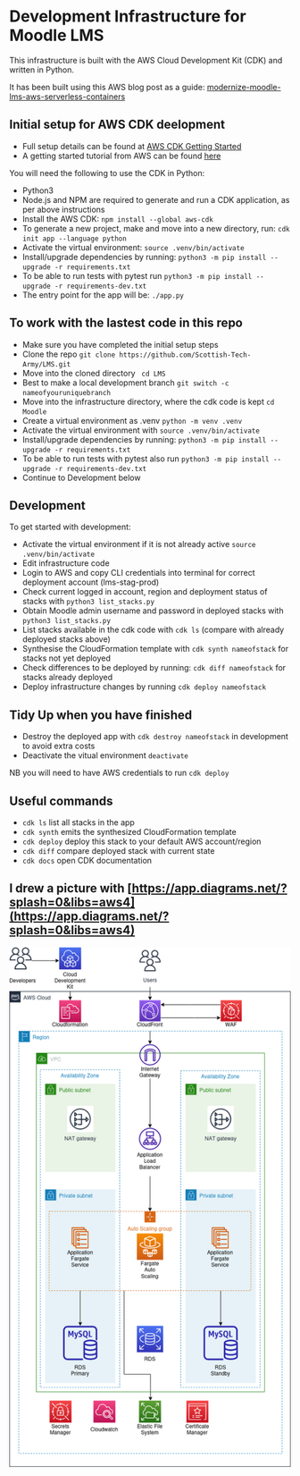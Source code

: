 
# Development Infrastructure for Moodle LMS

This infrastructure is built with the AWS Cloud Development Kit (CDK) and written in Python.

It has been built using this AWS blog post as a guide: [modernize-moodle-lms-aws-serverless-containers](https://aws.amazon.com/blogs/publicsector/modernize-moodle-lms-aws-serverless-containers/)

## Initial setup for AWS CDK deelopment

 * Full setup details can be found at [AWS CDK Getting Started](https://docs.aws.amazon.com/cdk/v2/guide/getting_started.html)
 * A getting started tutorial from AWS can be found [here](https://aws.amazon.com/getting-started/guides/setup-cdk/)

You will need the following to use the CDK in Python:

 * Python3
 * Node.js and NPM are required to generate and run a CDK application, as per above instructions
 * Install the AWS CDK: `npm install --global aws-cdk`
 * To generate a new project, make and move into a new directory, run: `cdk init app --language python`
 * Activate the virtual environment: `source .venv/bin/activate`
 * Install/upgrade dependencies by running: `python3 -m pip install --upgrade -r requirements.txt`
 * To be able to run tests with pytest run `python3 -m pip install --upgrade -r requirements-dev.txt`
 * The entry point for the app will be: `./app.py`

## To work with the lastest code in this repo
 * Make sure you have completed the initial setup steps
 * Clone the repo `git clone https://github.com/Scottish-Tech-Army/LMS.git`
 * Move into the cloned directory ` cd LMS`
 * Best to make a local development branch `git switch -c nameofyouruniquebranch`
 * Move into the infrastructure directory, where the cdk code is kept `cd Moodle`
 * Create a virtual environment as .venv `python -m venv .venv`
 * Activate the virtual environment with `source .venv/bin/activate`
 * Install/upgrade dependencies by running: `python3 -m pip install --upgrade -r requirements.txt`
 * To be able to run tests with pytest also run `python3 -m pip install --upgrade -r requirements-dev.txt`
 * Continue to Development below

## Development

To get started with development:

 * Activate the virtual environment if it is not already active `source .venv/bin/activate`
 * Edit infrastructure code
 * Login to AWS and copy CLI credentials into terminal for correct deployment account (lms-stag-prod)
 * Check current logged in account, region and deployment status of stacks with `python3 list_stacks.py`
 * Obtain Moodle admin username and password in deployed stacks with `python3 list_stacks.py`
 * List stacks available in the cdk code with `cdk ls` (compare with already deployed stacks above)
 * Synthesise the CloudFormation template with `cdk synth nameofstack` for stacks not yet deployed
 * Check differences to be deployed by running: `cdk diff nameofstack` for stacks already deployed
 * Deploy infrastructure changes by running `cdk deploy nameofstack`

## Tidy Up when you have finished
 * Destroy the deployed app with `cdk destroy nameofstack` in development to avoid extra costs
 * Deactivate the vitual environment `deactivate`

NB you will need to have AWS credentials to run `cdk deploy`

## Useful commands

 * `cdk ls`          list all stacks in the app
 * `cdk synth`       emits the synthesized CloudFormation template
 * `cdk deploy`      deploy this stack to your default AWS account/region
 * `cdk diff`        compare deployed stack with current state
 * `cdk docs`        open CDK documentation

## I drew a picture with [https://app.diagrams.net/?splash=0&libs=aws4](https://app.diagrams.net/?splash=0&libs=aws4)

![architecture](Arch.drawio.png)


